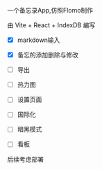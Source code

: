 一个备忘录App,仿照Flomo制作

由 Vite + React + IndexDB 编写

- [x] markdown输入
- [x] 备忘的添加删除与修改 
- [ ] 导出
- [ ] 热力图
- [ ] 设置页面
- [ ] 国际化
- [ ] 暗黑模式
- [ ] 看板


后续考虑部署

